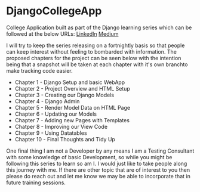 # DjangoCollegeApp
College Application built as part of the Django learning series which can be followed at the below URLs:
[LinkedIn]()
[Medium]()

I will try to keep the series releasing on a fortnightly basis so that people can keep interest without feeling to bombarded with information.
The proposed chapters for the project can be seen below with the intention being that a snapshot will be taken at each chapter with it's own branchto make tracking code easier.
* Chapter 1 - Django Setup and basic WebApp
* Chapter 2 - Project Overview and HTML Setup
* Chapter 3 - Creating our Django Models
* Chapter 4 - Django Admin
* Chapter 5 - Render Model Data on HTML Page
* Chapter 6 - Updating our Models
* Chapter 7 - Adding new Pages with Templates
* Chatper 8 - Improving our View Code
* Chapter 9 - Using Datatables 
* Chapter 10 - Final Thoughts and Tidy Up

One final thing I am not a Developer by any means I am a Testing Consultant with some knowledge of basic Development, so while you might be following this series to learn so am I. I would just like to take people along this journey with me. If there are other topic that are of interest to you then please do reach out and let me know we may be able to incorporate that in future training sessions. 
